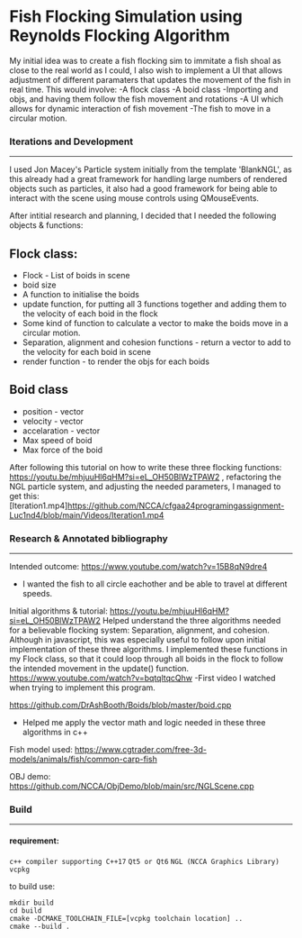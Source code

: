 # Fish Flocking Simulation using Reynolds Flocking Algorithm

My initial idea was to create a fish flocking sim to immitate a fish shoal as close to the real world as I could, I also wish to implement a UI that allows adjustment of different paramaters that updates the movement of the fish in real time.
This would involve:
-A flock class
-A boid class
-Importing and objs, and having them follow the fish movement and rotations
-A UI which allows for dynamic interaction of fish movement
-The fish to move in a circular motion.

### Iterations and Development
---
I used Jon Macey's Particle system initially from the template 'BlankNGL', as this already had a great framework for handling large numbers of rendered objects such as particles, it also had a good framework for being able to interact with the scene using mouse controls using QMouseEvents. 

After intitial research and planning, I decided that I needed the following objects & functions:

**Flock class:**
---
- Flock - List of boids in scene
- boid size
- A function to initialise the boids
- update function, for putting all 3 functions together and adding them to the velocity of each boid in the flock
- Some kind of function to calculate a vector to make the boids move in a circular motion.
- Separation, alignment and cohesion functions - return a vector to add to the velocity for each boid in scene
- render function - to render the objs for each boids

**Boid class**
---
- position - vector
- velocity - vector
- accelaration - vector
- Max speed of boid
- Max force of the boid

After following this tutorial on how to write these three flocking functions: https://youtu.be/mhjuuHl6qHM?si=eL_OH50BlWzTPAW2 , refactoring the NGL particle system, and adjusting the needed parameters, I managed to get this:
[Iteration1.mp4]https://github.com/NCCA/cfgaa24programingassignment-Luc1nd4/blob/main/Videos/Iteration1.mp4



### Research & Annotated bibliography
---

Intended outcome:
https://www.youtube.com/watch?v=15B8qN9dre4
- I wanted the fish to all circle eachother and be able to travel at different speeds.

Initial algorithms & tutorial:
https://youtu.be/mhjuuHl6qHM?si=eL_OH50BlWzTPAW2
Helped understand the three algorithms needed for a believable flocking system: Separation, alignment, and cohesion.
Although in javascript, this was especially useful to follow upon initial implementation of these three algorithms. I implemented these functions in my Flock class, so that it could loop through all boids in the flock to follow the intended movement in the update() function.
https://www.youtube.com/watch?v=bqtqltqcQhw
-First video I watched when trying to implement this program.

https://github.com/DrAshBooth/Boids/blob/master/boid.cpp
- Helped me apply the vector math and logic needed in these three algorithms in c++

Fish model used:
https://www.cgtrader.com/free-3d-models/animals/fish/common-carp-fish

OBJ demo:
https://github.com/NCCA/ObjDemo/blob/main/src/NGLScene.cpp
### Build

---

#### requirement:
`c++ compiler supporting C++17`
`Qt5 or Qt6`
`NGL (NCCA Graphics Library)`
`vcpkg`

to build use:
```
mkdir build
cd build
cmake -DCMAKE_TOOLCHAIN_FILE=[vcpkg toolchain location] ..
cmake --build .